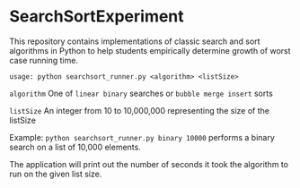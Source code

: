 # SearchSortExperiment

This repository contains implementations of classic search and sort algorithms 
in Python to help students empirically determine growth of worst case running 
time.

`usage: python searchsort_runner.py <algorithm> <listSize>`

`algorithm` One of `linear binary` searches or  `bubble merge insert` sorts

`listSize` An integer from 10 to 10,000,000 representing the size of the
listSize

Example: `python searchsort_runner.py binary 10000` performs a binary search on a 
list of 10,000 elements.

The application will print out the number of seconds it took the algorithm to 
run on the given list size.